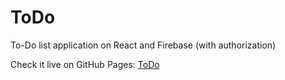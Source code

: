 # ToDo

To-Do list application on React and Firebase (with authorization)

Check it live on GitHub Pages: [ToDo](https://nlastukhina.github.io/todo/)
